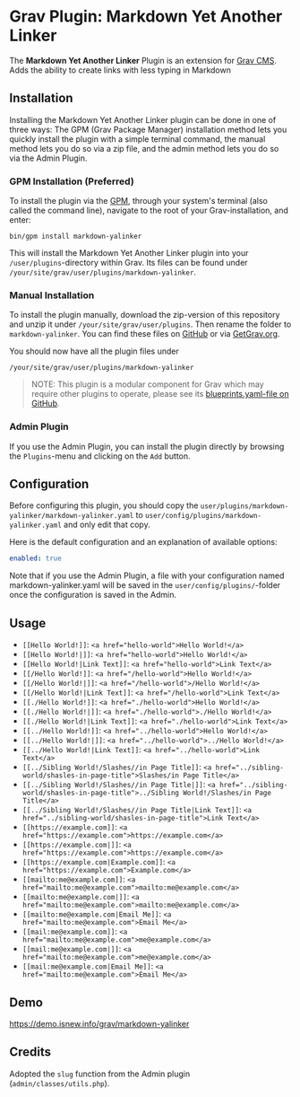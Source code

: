 # Grav Plugin: Markdown Yet Another Linker

The **Markdown Yet Another Linker** Plugin is an extension for [Grav CMS](http://github.com/getgrav/grav). Adds the ability to create links with less typing in Markdown

## Installation

Installing the Markdown Yet Another Linker plugin can be done in one of three ways: The GPM (Grav Package Manager) installation method lets you quickly install the plugin with a simple terminal command, the manual method lets you do so via a zip file, and the admin method lets you do so via the Admin Plugin.

### GPM Installation (Preferred)

To install the plugin via the [GPM](http://learn.getgrav.org/advanced/grav-gpm), through your system's terminal (also called the command line), navigate to the root of your Grav-installation, and enter:

    bin/gpm install markdown-yalinker

This will install the Markdown Yet Another Linker plugin into your `/user/plugins`-directory within Grav. Its files can be found under `/your/site/grav/user/plugins/markdown-yalinker`.

### Manual Installation

To install the plugin manually, download the zip-version of this repository and unzip it under `/your/site/grav/user/plugins`. Then rename the folder to `markdown-yalinker`. You can find these files on [GitHub](https://github.com/HuidaeCho/grav-plugin-markdown-yalinker) or via [GetGrav.org](http://getgrav.org/downloads/plugins#extras).

You should now have all the plugin files under

    /your/site/grav/user/plugins/markdown-yalinker

> NOTE: This plugin is a modular component for Grav which may require other plugins to operate, please see its [blueprints.yaml-file on GitHub](https://github.com/HuidaeCho/grav-plugin-markdown-yalinker/blob/master/blueprints.yaml).

### Admin Plugin

If you use the Admin Plugin, you can install the plugin directly by browsing the `Plugins`-menu and clicking on the `Add` button.

## Configuration

Before configuring this plugin, you should copy the `user/plugins/markdown-yalinker/markdown-yalinker.yaml` to `user/config/plugins/markdown-yalinker.yaml` and only edit that copy.

Here is the default configuration and an explanation of available options:

```yaml
enabled: true
```

Note that if you use the Admin Plugin, a file with your configuration named markdown-yalinker.yaml will be saved in the `user/config/plugins/`-folder once the configuration is saved in the Admin.

## Usage

* `[[Hello World!]]`: `<a href="hello-world">Hello World!</a>`
* `[[Hello World!|]]`: `<a href="hello-world">Hello World!</a>`
* `[[Hello World!|Link Text]]`: `<a href="hello-world">Link Text</a>`
* `[[/Hello World!]]`: `<a href="/hello-world">Hello World!</a>`
* `[[/Hello World!|]]`: `<a href="/hello-world">/Hello World!</a>`
* `[[/Hello World!|Link Text]]`: `<a href="/hello-world">Link Text</a>`
* `[[./Hello World!]]`: `<a href="./hello-world">Hello World!</a>`
* `[[./Hello World!|]]`: `<a href="./hello-world">./Hello World!</a>`
* `[[./Hello World!|Link Text]]`: `<a href="./hello-world">Link Text</a>`
* `[[../Hello World!]]`: `<a href="../hello-world">Hello World!</a>`
* `[[../Hello World!|]]`: `<a href="../hello-world">../Hello World!</a>`
* `[[../Hello World!|Link Text]]`: `<a href="../hello-world">Link Text</a>`
* `[[../Sibling World!/Slashes//in Page Title]]`: `<a href="../sibling-world/shasles-in-page-title">Slashes/in Page Title</a>`
* `[[../Sibling World!/Slashes//in Page Title|]]`: `<a href="../sibling-world/shasles-in-page-title">../Sibling World!/Slashes/in Page Title</a>`
* `[[../Sibling World!/Slashes//in Page Title|Link Text]]`: `<a href="../sibling-world/shasles-in-page-title">Link Text</a>`
* `[[https://example.com]]`: `<a href="https://example.com">https://example.com</a>`
* `[[https://example.com|]]`: `<a href="https://example.com">https://example.com</a>`
* `[[https://example.com|Example.com]]`: `<a href="https://example.com">Example.com</a>`
* `[[mailto:me@example.com]]`: `<a href="mailto:me@example.com">mailto:me@example.com</a>`
* `[[mailto:me@example.com|]]`: `<a href="mailto:me@example.com">mailto:me@example.com</a>`
* `[[mailto:me@example.com|Email Me]]`: `<a href="mailto:me@example.com">Email Me</a>`
* `[[mail:me@example.com]]`: `<a href="mailto:me@example.com">me@example.com</a>`
* `[[mail:me@example.com|]]`: `<a href="mailto:me@example.com">me@example.com</a>`
* `[[mail:me@example.com|Email Me]]`: `<a href="mailto:me@example.com">Email Me</a>`

## Demo

https://demo.isnew.info/grav/markdown-yalinker

## Credits

Adopted the `slug` function from the Admin plugin (`admin/classes/utils.php`).
